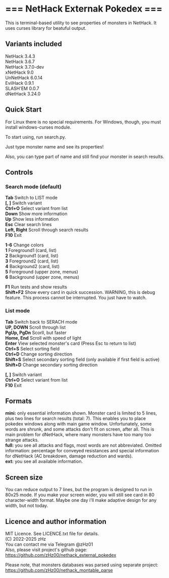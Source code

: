 # === NetHack Externak Pokedex ===

This is terminal-based utility to see properties of monsters in NetHack. It uses curses library for beatuful output.

## Variants included

NetHack 3.4.3  
NetHack 3.6.7  
NetHack 3.7.0-dev  
xNetHack 9.0  
UnNetHack 6.0.14  
EvilHack 0.9.1  
SLASH'EM 0.0.7  
dNetHack 3.24.0  

## Quick Start

For Linux there is no special requirements. For Windows, though, you must install windows-curses module.

To start using, run search.py.

Just type monster name and see its properties!

Also, you can type part of name and still find your monster in search results.

## Controls

### Search mode (default)
**Tab**			Switch to LIST mode  
**[, ]**		Switch variant  
**Ctrl+O**		Select variant from list  
**Down**		Show more information  
**Up**			Show less information  
**Esc**			Clear search lines  
**Left, Right**	Scroll through search results  
**F10**			Exit  
  
**1-6**			Change colors  
**1**			Foreground1 (card, list)  
**2**			Background1 (card, list)  
**3**			Foreground2 (card, list)  
**4**			Background2 (card, list)  
**5**			Foreground (upper zone, menus)  
**6**			Background (upper zone, menus)  

**F1**			Run tests and show results  
**Shift+F2**	Show every card in quick succession. WARNING, this is debug feature. This process cannot be interrupted. You just have to watch.

### List mode
**Tab**			Switch back to SERACH mode  
**UP, DOWN**	Scroll through list  
**PgUp, PgDn**	Scorll, but faster  
**Home, End**	Scroll with speed of light  
**Enter**		View selected monster's card (Press Esc to return to list)  
**Ctrl+S**		Select sorting field  
**Ctrl+D**		Change sorting direction  
**Shift+S**		Select secondary sorting field (only available if first field is active)  
**Shift+D**		Change secondary sorting direction  

**[, ]**		Switch variant  
**Ctrl+O**		Select variant from list  
**F10**			Exit  

## Formats

**mini:**	only essential information shown. Monster card is limited to 5 lines, plus two lines for search results (total: 7). This enables you to place pokedex windows along with main game window. Unfortunately, some words are shrunk, and some attacks don't fit on screen, after all. This is main problem for dNetHack, where many monsters have too many too strange attacks.  
**full:**	you see all attacks and flags, most words are not abbreviated. Omitted information: percentage for conveyed resistances and special information for dNetHack (AC breakdown, damage reduction and wards).  
**ext:**	you see all available information.

## Screen size

You can reduce output to 7 lines, but the program is designed to run in 80x25 mode. If you make your screen wider, you will still see card in 80 character-width format. Maybe one day i'll make adaptive design for any width, but not today.

## Licence and author information

MIT Licence. See LICENCE.txt file for details.  
(C) 2022-2025 zHz  
You can contact me via Telegram @zHz01  
Also, please visit project's github page:  
https://github.com/zHz00/nethack_external_pokedex

Please note, that monsters databases was parsed using separate project:  
https://github.com/zHz00/nethack_montable_parse